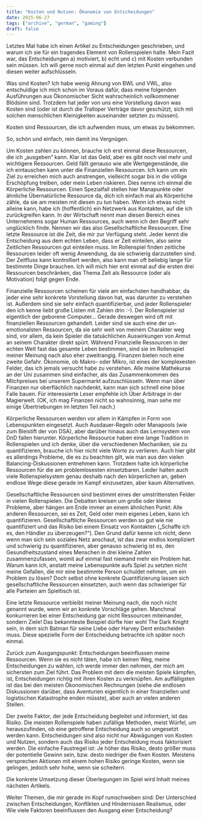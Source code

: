 ```yaml
---
title: "Kosten und Nutzen: Ökonomie von Entscheidungen"
date: 2015-06-27
tags: ["archive", "german", "gaming"]
draft: false
---
```


Letztes Mal habe ich einen Artikel zu Entscheidungen geschrieben, und warum ich sie für ein tragendes Element von Rollenspielen halte. Mein Fazit war, das Entscheidungen a) motiviert, b) echt und c) mit Kosten verbunden sein müssen. Ich will gerne noch einmal auf den letzten Punkt eingehen und diesen weiter aufschlüsseln.

Was sind Kosten? Ich habe wenig Ahnung von BWL und VWL, also entschuldige ich mich schon im Voraus dafür, dass meine folgenden Ausführungen aus Ökonomischer Sicht wahrscheinlich vollkommener Blödsinn sind. Trotzdem hat jeder von uns eine Vorstellung davon was Kosten sind (oder ist durch die Tralloper Verträge davor geschützt, sich mit solchen menschlichen Kleinigkeiten auseinander setzten zu müssen).

Kosten sind Ressourcen, die ich aufwenden muss, um etwas zu bekommen.

So, schön und einfach, rein damit ins Vergnügen.

Um Kosten zahlen zu können, brauche ich erst einmal diese Ressourcen, die ich „ausgeben“ kann. Klar ist das Geld, aber es gibt noch viel mehr und wichtigere Ressourcen. Geld fällt genauso wie alle Wertgegenstände, die ich eintauschen kann unter die Finanziellen Ressourcen.
Ich kann um ein Ziel zu erreichen mich auch anstrengen, vielleicht sogar bis in die völlige Erschöpfung treiben, oder mein Leben riskieren. Dies nenne ich einmal die Körperliche Ressourcen. Einen Spezialfall stellen hier Manapunkte oder ähnliche Übernatürliche Ressource da, dich ich einfach mal als Körperliche zähle, da sie am meisten mit diesen zu tun haben.
Wenn ich etwas nicht alleine kann, habe ich (hoffentlich) ein Netzwerk aus Kontakten, auf die ich zurückgreifen kann. In der Wirtschaft nennt man diesen Bereich eines Unternehmens sogar Human Ressources, auch wenn ich den Begriff sehr unglücklich finde. Nennen wir das also Gesellschaftliche Ressourcen.
Eine letzte Ressource ist die Zeit, die mir zur Verfügung steht. Jeder kennt die Entscheidung aus dem echten Leben, dass er Zeit einteilen, also seine Zeitlichen Ressourcen gut einteilen muss. Im Rollenspiel finden zeitliche Ressourcen leider oft wenig Anwendung, da sie schwierig darzustellen sind. Der Zeitfluss kann kontrolliert werden, also kann man oft beliebig lange für bestimmte Dinge brauchen. Ich will mich hier erst einmal auf die ersten drei Ressourcen beschränken, das Thema Zeit als Ressource (oder als Motivation) folgt gegen Ende.

Finanzielle Ressourcen scheinen für viele am einfachsten handhabbar, da jeder eine sehr konkrete Vorstellung davon hat, was darunter zu verstehen ist. Außerdem sind sie sehr einfach quantifizierbar, und jeder Rollenspieler den ich kenne liebt große Listen mit Zahlen drin :-). Der Rollenspieler ist eigentlich der geborene Computer... Gerade deswegen wird oft mit finanziellen Ressourcen gehandelt. Leider sind sie auch eine der un-emotionalsten Ressourcen, da sie sehr weit von meinem Charakter weg sind, vor allem, da kein Spieler die tatsächlichen Auswirkungen von Armut an seinem Charakter direkt spürt. Während Finanzielle Ressourcen in der echten Welt fast das gesamte Leben bestimmen, sind sie im Rollenspiel meiner Meinung nach also eher zweitrangig.
Finanzen bieten noch eine zweite Gefahr. Ökonomie, ob Makro- oder Mikro, ist eines der komplexesten Felder, das ich jemals versucht habe zu verstehen. Alle meine Mathekurse an der Uni zusammen sind einfacher, als das Zusammenkommen des Milchpreises bei unserem Supermarkt aufzuschlüsseln. Wenn man über Finanzen nur oberflächlich nachdenkt, kann man sich schnell eine böse Falle bauen. Für interessierte Leser empfehle ich Über Arbitrage in der Magierwelt. (OK, ich mag Finanzen nicht so wahnsinnig, man sehe mir einige Übertriebungen im letzten Teil nach.)

Körperliche Ressourcen werden vor allem in Kämpfen in Form von Lebenspunkten eingesetzt. Auch Ausdauer-Regeln oder Manapools (wie zum Bleistift der von DSA), aber darüber hinaus auch das Lernsystem von DnD fallen hierunter. Körperliche Ressource haben eine lange Tradition in Rollenspielen und ich denke, über die verschiedenen Mechaniken, sie zu quantifizieren, brauche ich hier nicht viele Worte zu verlieren. Auch hier gibt es allerdings Probleme, die es zu beachten gilt, wie man aus den vielen Balancing-Diskussionen entnehmen kann. Trotzdem halte ich körperliche Ressourcen für die am problemlosesten einsetzbaren. Leider halten auch viele Rollenspielsystem genau deshalb nach den körperlichen an, geben endlose Wege diese gerade im Kampf einzusetzen, aber kaum Alternativen.

Gesellschaftliche Ressourcen sind bestimmt eines der umstrittensten Felder in vielen Rollenspielen. Die Debatten kreisen um große oder kleine Probleme, aber hängen am Ende immer an einem ähnlichen Punkt: Alle anderen Ressourcen, sei es Zeit, Geld oder mein eigenes Leben, kann ich quantifizieren. Gesellschaftliche Ressourcen werden so gut wie nie quantifiziert und das Risiko bei einem Einsatz von Kontakten („Schaffe ich es, den Händler zu überzeugen?“). Den Grund dafür kenne ich nicht, denn wenn man sich sein soziales Netz anschaut, ist das zwar endlos kompliziert und schwierig zu quantifizieren, aber genauso schwierig ist es, den Gesundheitszustand eines Menschen in drei kleine Zahlen zusammenzufassen, womit auf einmal fast niemand mehr ein Problem hat. Warum kann ich, anstatt meine Lebenspunkte aufs Spiel zu setzten nicht meine Gefallen, die mir eine bestimmte Person schuldet nehmen, um ein Problem zu lösen? Doch selbst ohne konkrete Quantifizierung lassen sich gesellschaftliche Ressourcen einsetzten, auch wenn das schwieriger für alle Parteien am Spieltisch ist.

Eine letzte Ressource verbleibt meiner Meinung nach, die noch nicht genannt wurde, wenn wir an konkrete Vorschläge gehen. Manchmal konkurrieren bei einer Entscheidung gar nicht Ressourcen miteinander, sondern Ziele! Das bekannteste Beispiel dürfte hier wohl The Dark Knight sein, in dem sich Batman für seine Liebe oder Harvey Dent entscheiden muss. Diese spezielle Form der Entscheidung betrachte ich später noch einmal.

Zurück zum Ausgangspunkt: Entscheidungen beeinflussen meine Ressourcen. Wenn sie es nicht täten, habe ich keinen Weg, meine Entscheidungen zu wählen, ich werde immer den nehmen, der mich am sichersten zum Ziel führt. Das Problem mit dem die meisten Spiele kämpfen, ist, Entscheidungen richtig mit ihren Kosten zu verknüpfen. Am auffälligsten ist das bei den meisten Ökonomischen Rechnungen (siehe die endlosen Diskussionen darüber, dass Aventurien eigentlich in einer finanziellen und logistischen Katastrophe enden müsste), aber auch an vielen anderen Stellen.

Der zweite Faktor, der jede Entscheidung begleitet und informiert, ist das Risiko. Die meisten Rollenspiele haben zufällige Methoden, meist Würfel, um herauszufinden, ob eine getroffene Entscheidung auch so umgesetzt werden kann. Entscheidungen sind also nicht nur Abwägungen von Kosten und Nutzen, sondern auch das Risiko jeder Entscheidung muss faktorisiert werden. Die einfache Faustregel ist: Je höher das Risiko, desto größer muss der potentielle Gewinn sein, bzw. desto niedriger die fixen Kosten. Meistens versprechen Aktionen mit einem hohen Risiko geringe Kosten, wenn sie gelingen, jedoch sehr hohe, wenn sie scheitern.

Die konkrete Umsetzung dieser Überlegungen im Spiel wird Inhalt meines nächsten Artikels.

Weiter Themen, die mir gerade im Kopf rumschweben sind:
Der Unterschied zwischen Entscheidungen, Konflikten und Hindernissen
Realismus, oder Wie viele Faktoren beeinflussen den Ausgang einer Entscheidung?
